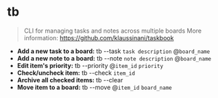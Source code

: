 # tb
> CLI for managing tasks and notes across multiple boards
> More information: <https://github.com/klaussinani/taskbook>
- **Add a new task to a board:**
tb --task `task description` @`board_name`
- **Add a new note to a board:**
tb --note `note description` @`board_name`
- **Edit item's priority:**
tb --priority @`item_id` `priority`
- **Check/uncheck item:**
tb --check `item_id`
- **Archive all checked items:**
tb --clear
- **Move item to a board:**
tb --move @`item_id` `board_name`
